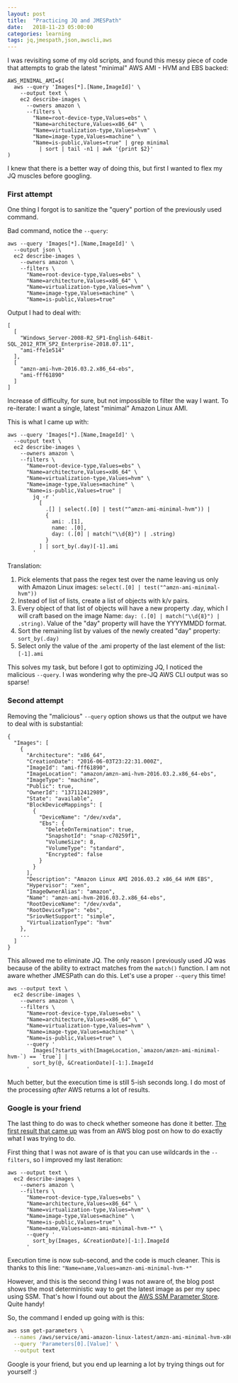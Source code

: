 ```yaml
---
layout: post
title:  "Practicing JQ and JMESPath"
date:   2018-11-23 05:00:00
categories: learning
tags: jq,jmespath,json,awscli,aws
---
```


I was revisiting some of my old scripts, and found this messy piece of code that attempts to grab the latest "minimal" AWS AMI - HVM and EBS backed:

```
AWS_MINIMAL_AMI=$(
  aws --query 'Images[*].[Name,ImageId]' \
    --output text \
    ec2 describe-images \
      --owners amazon \
      --filters \
        "Name=root-device-type,Values=ebs" \
        "Name=architecture,Values=x86_64" \
        "Name=virtualization-type,Values=hvm" \
        "Name=image-type,Values=machine" \
        "Name=is-public,Values=true" | grep minimal
          | sort | tail -n1 | awk '{print $2}'
)
```

I knew that there is a better way of doing this, but first I wanted to flex my JQ muscles before googling.

### First attempt

One thing I forgot is to sanitize the "query" portion of the previously used command.

Bad command, notice the `--query`:

```
aws --query 'Images[*].[Name,ImageId]' \
  --output json \
  ec2 describe-images \
    --owners amazon \
    --filters \
      "Name=root-device-type,Values=ebs" \
      "Name=architecture,Values=x86_64" \
      "Name=virtualization-type,Values=hvm" \
      "Name=image-type,Values=machine" \
      "Name=is-public,Values=true"
```

Output I had to deal with:
```
[
  [
    "Windows_Server-2008-R2_SP1-English-64Bit-SQL_2012_RTM_SP2_Enterprise-2018.07.11",
    "ami-ffe1e514"
  ],
  [
    "amzn-ami-hvm-2016.03.2.x86_64-ebs",
    "ami-fff61890"
  ]
]
```

Increase of difficulty, for sure, but not impossible to filter the way I want. To re-iterate: I want a single, latest "minimal" Amazon Linux AMI.

This is what I came up with:

```
aws --query 'Images[*].[Name,ImageId]' \
  --output text \
  ec2 describe-images \
    --owners amazon \
    --filters \
      "Name=root-device-type,Values=ebs" \
      "Name=architecture,Values=x86_64" \
      "Name=virtualization-type,Values=hvm" \
      "Name=image-type,Values=machine" \
      "Name=is-public,Values=true" |
        jq -r '
          [
            .[] | select(.[0] | test("^amzn-ami-minimal-hvm")) |
            {
              ami: .[1],
              name: .[0],
              day: (.[0] | match("\\d{8}") | .string)
            }
          ] | sort_by(.day)[-1].ami
        '
```

Translation:

1. Pick elements that pass the regex test over the name leaving us only with Amazon Linux images: `select(.[0] | test("^amzn-ami-minimal-hvm"))`
1. Instead of list of lists, create a list of objects with k/v pairs.
1. Every object of that list of objects will have a new property .day, which I will craft based on the image Name: `day: (.[0] | match("\\d{8}") | .string)`. Value of the "day" property will have the YYYYMMDD format.
1. Sort the remaining list by values of the newly created "day" property: `sort_by(.day)`
1. Select only the value of the .ami property of the last element of the list: `[-1].ami`

This solves my task, but before I got to optimizing JQ, I noticed the malicious `--query`. I was wondering why the pre-JQ AWS CLI output was so sparse!


### Second attempt

Removing the "malicious" `--query` option shows us that the output we have to deal with is substantial:


```
{
  "Images": [
    {
      "Architecture": "x86_64",
      "CreationDate": "2016-06-03T23:22:31.000Z",
      "ImageId": "ami-fff61890",
      "ImageLocation": "amazon/amzn-ami-hvm-2016.03.2.x86_64-ebs",
      "ImageType": "machine",
      "Public": true,
      "OwnerId": "137112412989",
      "State": "available",
      "BlockDeviceMappings": [
        {
          "DeviceName": "/dev/xvda",
          "Ebs": {
            "DeleteOnTermination": true,
            "SnapshotId": "snap-c70259f1",
            "VolumeSize": 8,
            "VolumeType": "standard",
            "Encrypted": false
          }
        }
      ],
      "Description": "Amazon Linux AMI 2016.03.2 x86_64 HVM EBS",
      "Hypervisor": "xen",
      "ImageOwnerAlias": "amazon",
      "Name": "amzn-ami-hvm-2016.03.2.x86_64-ebs",
      "RootDeviceName": "/dev/xvda",
      "RootDeviceType": "ebs",
      "SriovNetSupport": "simple",
      "VirtualizationType": "hvm"
    },
    ...
  ]
}
```

This allowed me to eliminate JQ. The only reason I previously used JQ was because of the ability to extract matches from the `match()` function. I am not aware whether JMESPath can do this. Let's use a proper `--query` this time!

```
aws --output text \
  ec2 describe-images \
    --owners amazon \
    --filters \
      "Name=root-device-type,Values=ebs" \
      "Name=architecture,Values=x86_64" \
      "Name=virtualization-type,Values=hvm" \
      "Name=image-type,Values=machine" \
      "Name=is-public,Values=true" \
      --query '
        Images[?starts_with(ImageLocation,`amazon/amzn-ami-minimal-hvm-`) == `true`] |
        sort_by(@, &CreationDate)[-1:].ImageId
      '
```

Much better, but the execution time is still 5-ish seconds long. I do most of the processing *after* AWS returns a lot of results.

### Google is your friend

The last thing to do was to check whether someone has done it better. [The first result that came up][Amazon blog post on selecting the latest image] was from an AWS blog post on how to do exactly what I was trying to do.

First thing that I was not aware of is that you can use wildcards in the `--filters`, so I improved my last iteration:

```
aws --output text \
  ec2 describe-images \
    --owners amazon \
    --filters \
      "Name=root-device-type,Values=ebs" \
      "Name=architecture,Values=x86_64" \
      "Name=virtualization-type,Values=hvm" \
      "Name=image-type,Values=machine" \
      "Name=is-public,Values=true" \
      "Name=name,Values=amzn-ami-minimal-hvm-*" \
      --query '
        sort_by(Images, &CreationDate)[-1:].ImageId
      '
```

Execution time is now sub-second, and the code is much cleaner. This is thanks to this line: `"Name=name,Values=amzn-ami-minimal-hvm-*"`

However, and this is the second thing I was not aware of, the blog post shows the most deterministic way to get the latest image as per my spec using SSM. That's how I found out about the [AWS SSM Parameter Store][AWS SSM Parameter Store]. Quite handy!

So, the command I ended up going with is this:

```bash
aws ssm get-parameters \
  --names /aws/service/ami-amazon-linux-latest/amzn-ami-minimal-hvm-x86_64-ebs \
  --query 'Parameters[0].[Value]' \
  --output text
```

Google is your friend, but you end up learning a lot by trying things out for yourself :)


[Amazon blog post on selecting the latest image]: https://aws.amazon.com/blogs/compute/query-for-the-latest-amazon-linux-ami-ids-using-aws-systems-manager-parameter-store/]
[AWS SSM Parameter Store]: https://docs.aws.amazon.com/systems-manager/latest/userguide/systems-manager-paramstore.html
